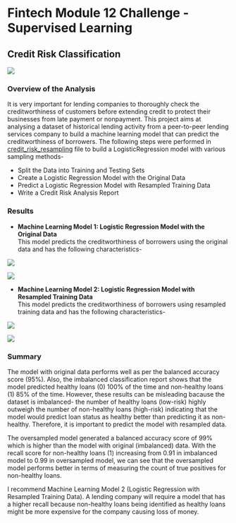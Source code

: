 # Fintech Module 12 Challenge - Supervised Learning
## Credit Risk Classification
![](https://github.com/Karthi-k-a/Karthi-k-a-Fintech_Module12_Challenge_Supervised-Learning/blob/main/Images/12-homework-image.png)
### Overview of the Analysis
It is very important for lending companies to thoroughly check the creditworthiness of customers before extending credit to protect their businesses from late payment or nonpayment. This project aims at analysing a dataset of historical lending activity from a peer-to-peer lending services company to build a machine learning model that can predict the creditworthiness of borrowers. The following steps were performed in [credit_risk_resampling](https://github.com/Karthi-k-a/Karthi-k-a-Fintech_Module12_Challenge_Supervised-Learning/blob/main/credit_risk_resampling.ipynb) file to build a LogisticRegression model with various sampling methods- 
- Split the Data into Training and Testing Sets
- Create a Logistic Regression Model with the Original Data
- Predict a Logistic Regression Model with Resampled Training Data
- Write a Credit Risk Analysis Report

### Results
- **Machine Learning Model 1: Logistic Regression Model with the Original Data**<br>
This model predicts the creditworthiness of borrowers using the original data and has the following characteristics-<br>

![](https://github.com/Karthi-k-a/Karthi-k-a-Fintech_Module12_Challenge_Supervised-Learning/blob/main/Images/1.png)<br>

![](https://github.com/Karthi-k-a/Karthi-k-a-Fintech_Module12_Challenge_Supervised-Learning/blob/main/Images/2.png)

- **Machine Learning Model 2: Logistic Regression Model with Resampled Training Data**<br>
This model predicts the creditworthiness of borrowers using resampled training data and has the following characteristics-<br>

![](https://github.com/Karthi-k-a/Karthi-k-a-Fintech_Module12_Challenge_Supervised-Learning/blob/main/Images/3.png)<br>

![](https://github.com/Karthi-k-a/Karthi-k-a-Fintech_Module12_Challenge_Supervised-Learning/blob/main/Images/4.png)

### Summary
The model with original data performs well as per the balanced accuracy score (95%). Also, the imbalanced classification report shows that the model predicted healthy loans (0) 100% of the time and non-healthy loans (1) 85% of the time. However, these results can be misleading bacause the dataset is imbalanced- the number of healthy loans (low-risk) highly outweigh the number of non-healthy loans (high-risk) indicating that the model would predict loan status as healthy better than predicting it as non-healthy. Therefore, it is important to predict the model with resampled data.

The oversampled model generated a balanced accuracy score of 99% which is higher than the model with original (imbalanced) data. With the recall score for non-healthy loans (1) increasing from 0.91 in imbalanced model to 0.99 in oversampled model, we can see that the oversampled model performs better in terms of measuring the count of true positives for non-healthy loans.

I recommend Machine Learning Model 2 (Logistic Regression with Resampled Training Data). A lending company will require a model that has a higher recall because non-healthy loans being identified as healthy loans might be more expensive for the company causing loss of money. 
